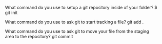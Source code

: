 What command do you use to setup a git repository inside of your folder?
$ git init

What command do you use to ask git to start tracking a file?
git add .


What command do you use to ask git to move your file from the staging area to the repository?
git commit 